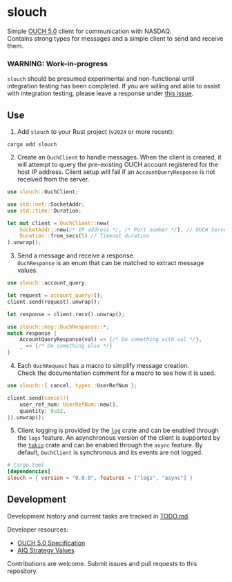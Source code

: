 
# slouch
Simple [OUCH 5.0](https://www.nasdaqtrader.com/content/technicalsupport/specifications/TradingProducts/OUCH5.0.pdf) client for communication with NASDAQ.<br>
Contains strong types for messages and a simple client to send and receive them.

### WARNING: Work-in-progress
`slouch` should be presumed experimental and non-functional until integration testing has been completed.
If you are willing and able to assist with integration testing, please leave a response under 
[this issue](https://github.com/j-stach/slouch/issues/1).

## Use
1. Add `slouch` to your Rust project (`v2024` or more recent):
```
cargo add slouch
```
2. Create an `OuchClient` to handle messages.
When the client is created, it will attempt to query the pre-existing OUCH account registered for the host IP address. 
Client setup will fail if an `AccountQueryResponse` is not received from the server.
```rust
use slouch::OuchClient;

use std::net::SocketAddr;
use std::time::Duration;

let mut client = OuchClient::new(
    SocketAddr::new(/* IP address */, /* Port number */), // OUCH Server port
    Duration::from_secs(5) // Timeout duration
).unwrap();
```
3. Send a message and receive a response. <br>
`OuchResponse` is an enum that can be matched to extract message values.
```rust
use slouch::account_query;

let request = account_query!();
client.send(request).unwrap();

let response = client.recv().unwrap();

use slouch::msg::OuchResponse::*;
match response {
    AccountQueryResponse(val) => {/* Do something with val */},
    _ => {/* Do something else */}
}
```
4. Each `OuchRequest` has a macro to simplify message creation. <br>
Check the documentation comment for a macro to see how it is used.
```rust
use slouch::{ cancel, types::UserRefNum };

client.send(cancel!{
    user_ref_num: UserRefNum::new(),
    quantity: 0u32,
}).unwrap();
```
5. Client logging is provided by the [`log`](https://docs.rs/log/latest/log/) crate and can be enabled through the `logs` feature. 
An asynchronous version of the client is supported by the [`tokio`](https://docs.rs/tokio/latest/tokio/) crate and can be enabled through the `async` feature.
By default, `OuchClient` is synchronous and its events are not logged.
```toml
# Cargo.toml
[dependencies]
slouch = { version = "0.0.0", features = ["logs", "async"] }
```
    

## Development
Development history and current tasks are tracked in [TODO.md](TODO.md).

Developer resources:
- [OUCH 5.0 Specification](https://www.nasdaqtrader.com/content/technicalsupport/specifications/TradingProducts/OUCH5.0.pdf)
- [AIQ Strategy Values](https://www.nasdaqtrader.com/TraderNews.aspx?id=ETU2023-8)

Contributions are welcome. Submit issues and pull requests to this repository.
